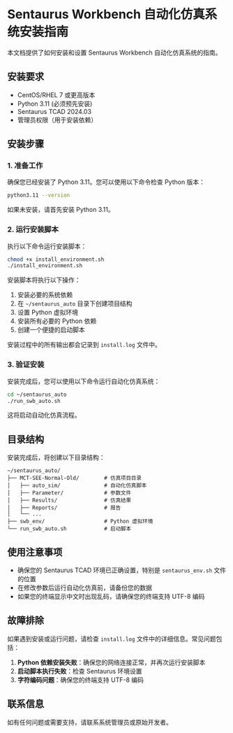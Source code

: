 # Sentaurus Workbench 自动化仿真系统安装指南

本文档提供了如何安装和设置 Sentaurus Workbench 自动化仿真系统的指南。

## 安装要求

- CentOS/RHEL 7 或更高版本
- Python 3.11 (必须预先安装)
- Sentaurus TCAD 2024.03
- 管理员权限（用于安装依赖）

## 安装步骤

### 1. 准备工作

确保您已经安装了 Python 3.11。您可以使用以下命令检查 Python 版本：

```bash
python3.11 --version
```

如果未安装，请首先安装 Python 3.11。

### 2. 运行安装脚本

执行以下命令运行安装脚本：

```bash
chmod +x install_environment.sh
./install_environment.sh
```

安装脚本将执行以下操作：

1. 安装必要的系统依赖
2. 在 `~/sentaurus_auto` 目录下创建项目结构
3. 设置 Python 虚拟环境
4. 安装所有必要的 Python 依赖
5. 创建一个便捷的启动脚本

安装过程中的所有输出都会记录到 `install.log` 文件中。

### 3. 验证安装

安装完成后，您可以使用以下命令运行自动化仿真系统：

```bash
cd ~/sentaurus_auto
./run_swb_auto.sh
```

这将启动自动化仿真流程。

## 目录结构

安装完成后，将创建以下目录结构：

```
~/sentaurus_auto/
├── MCT-SEE-Normal-Old/        # 仿真项目目录
│   ├── auto_sim/              # 自动化仿真脚本
│   ├── Parameter/             # 参数文件
│   ├── Results/               # 仿真结果
│   ├── Reports/               # 报告
│   └── ...
├── swb_env/                   # Python 虚拟环境
└── run_swb_auto.sh            # 启动脚本
```

## 使用注意事项

- 确保您的 Sentaurus TCAD 环境已正确设置，特别是 `sentaurus_env.sh` 文件的位置
- 在修改参数后运行自动化仿真前，请备份您的数据
- 如果您的终端显示中文时出现乱码，请确保您的终端支持 UTF-8 编码

## 故障排除

如果遇到安装或运行问题，请检查 `install.log` 文件中的详细信息。常见问题包括：

1. **Python 依赖安装失败**：确保您的网络连接正常，并再次运行安装脚本
2. **启动脚本执行失败**：检查 Sentaurus 环境设置
3. **字符编码问题**：确保您的终端支持 UTF-8 编码

## 联系信息

如有任何问题或需要支持，请联系系统管理员或原始开发者。 
